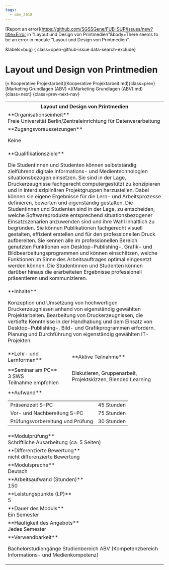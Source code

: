 ```yaml
---
tags:
  - abv_2018
---
```

[Report an error](https://github.com/SGSSGene/FUB-SUP/issues/new?title=Error in "Layout und Design von Printmedien"&body=There seems to be an error in module "Layout und Design von Printmedien".

<Describe here a slightly more detailed description of what is wrong>&labels=bug)
{ class=open-github-issue data-search-exclude}

# Layout und Design von Printmedien

[« Kooperative Projektarbeit](Kooperative Projektarbeit.md){class=prev}
[Marketing Grundlagen (ABV) »](Marketing Grundlagen (ABV).md){class=next}
{class=prev-next-nav}

<table markdown id="moduledesc">
<tr markdown class="moduledesc_head"><th colspan="2">Layout und Design von Printmedien </th></tr>
<tr markdown><td colspan="2">**Organisationseinheit**   <br>Freie Universität Berlin/Zentraleinrichtung für Datenverarbeitung</td></tr>


<tr markdown><td colspan="2">**Zugangsvoraussetzungen** <br>

Keine


</td></tr>
<tr markdown><td colspan="2">**Qualifikationsziele**    <br>

Die Studentinnen und Studenten können selbstständig zielführend digitale
Informations- und Medientechnologien situationsbezogen einsetzen. Sie sind
in der Lage, Druckerzeugnisse fachgerecht computergestützt zu konzipieren
und in interdisziplinären Projektgruppen herzustellen. Dabei können sie
eigene Ergebnisse für die Lern- und Arbeitsprozesse definieren, bewerten und
eigenständig gestalten. Die Studentinnen und Studenten sind in der Lage, zu
entscheiden, welche Softwareprodukte entsprechend situationsbezogener
Einsatzszenarien anzuwenden sind und ihre Wahl inhaltlich zu begründen. Sie
können Publikationen fachgerecht visuell gestalten, effizient erstellen und
für den professionellen Druck aufbereiten. Sie kennen alle im
professionellen Bereich genutzten Funktionen von Desktop-Publishing-,
Grafik- und Bildbearbeitungsprogrammen und können einschätzen, welche
Funktionen im Sinne des Arbeitsauftrages optimal eingesetzt werden können.
Die Studentinnen und Studenten können darüber hinaus die erarbeiteten
Ergebnisse professionell präsentieren und kommunizieren.


</td></tr>
<tr markdown><td colspan="2">**Inhalte**                <br>

Konzeption und Umsetzung von hochwertigen Druckerzeugnissen anhand von
eigenständig gewählten Projektarbeiten. Bearbeitung von Druckerzeugnissen,
die vertiefte Kenntnisse in der Handhabung und dem Einsatz von
Desktop-Publishing-, Bild- und Grafikprogrammen erfordern. Planung und
Durchführung von eigenständig gewählten IT-Projekten.


</td></tr>

<tr markdown><td>**Lehr- und Lernformen**</td><td>**Aktive Teilnahme**</td></tr>
<tr markdown><td> **Seminar am PC** <br>3 SWS <br> Teilnahme empfohlen</td><td>

Diskutieren, Gruppenarbeit, Projektskizzen, Blended Learning
</td></tr>
<tr markdown><td colspan="2">**Aufwand**                <br>
<table class="aufwand_table">
<tr><td>Präsenzzeit S-PC</td><td>45 Stunden</td></tr>
<tr><td>Vor- und Nachbereitung S-PC</td><td>75 Stunden</td></tr>
<tr><td>Prüfungsvorbereitung und Prüfung</td><td>30 Stunden</td></tr>
</table>

</td></tr>
<tr markdown><td colspan="2">**Modulprüfung**             <br>Schriftliche Ausarbeitung (ca. 5 Seiten)


</td></tr>
<tr markdown><td colspan="2">**Differenzierte Bewertung** <br>nicht differenzierte Bewertung

</td></tr>
<tr markdown><td colspan="2">**Modulsprache**             <br>Deutsch</td></tr>
<tr markdown><td colspan="2">**Arbeitsaufwand (Stunden)** <br>150</td></tr>
<tr markdown><td colspan="2">**Leistungspunkte (LP)**     <br>5</td></tr>
<tr markdown><td colspan="2">**Dauer des Moduls**         <br>Ein Semester</td></tr>
<tr markdown><td colspan="2">**Häufigkeit des Angebots**  <br>Jedes Semester</td></tr>
<tr markdown><td colspan="2">**Verwendbarkeit**           <br>

Bachelorstudiengänge Studienbereich ABV (Kompetenzbereich Informations- und
Medienkompetenz)


</td></tr>

</table>
